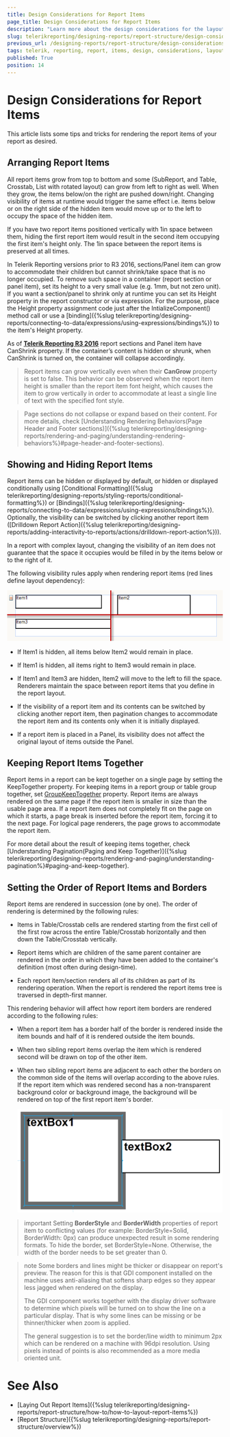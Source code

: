 ```yaml
---
title: Design Considerations for Report Items
page_title: Design Considerations for Report Items 
description: "Learn more about the design considerations for the layout of the Telerik reporting report items."
slug: telerikreporting/designing-reports/report-structure/design-considerations-for-report-item-layout
previous_url: /designing-reports/report-structure/design-considerations-for-report-item-layout
tags: telerik, reporting, report, items, design, considerations, layout, creating, reports
published: True
position: 14
---
```


# Design Considerations for Report Items

This article lists some tips and tricks for rendering the report items of your report as desired. 

## Arranging Report Items

All report items grow from top to bottom and some (SubReport, and Table, Crosstab, List with rotated layout) can grow from left to right as well. When they grow, the items below/on the right are pushed down/right. Changing visibility of items at runtime would trigger the same effect i.e. items below or on the right side of the hidden item would move up or to the left to occupy the space of the hidden item. 

If you have two report items positioned vertically with 1in space between them, hiding the first report item would result in the second item occupying the first item's height only. The 1in space between the report items is preserved at all times. 

In Telerik Reporting versions prior to R3 2016, sections/Panel item can grow to accommodate their children but cannot shrink/take space that is no longer occupied. To remove such space in a container (report section or panel item), set its height to a very small value (e.g. 1mm, but not zero unit). If you want a section/panel to shrink only at runtime you can set its Height property in the report constructor or via expression. For the purpose, place the Height property assignment code just after the IntializeComponent() method call or use a [binding]({%slug telerikreporting/designing-reports/connecting-to-data/expressions/using-expressions/bindings%}) to the item's Height property. 

As of __[Telerik Reporting R3 2016](http://www.telerik.com/support/whats-new/reporting/release-history/telerik-reporting-r3-2016-(version-10-2-16-914))__ report sections and Panel item have CanShrink property. If the container’s content is hidden or shrunk, when CanShrink is turned on, the container will collapse accordingly.


> Report items can grow vertically even when their __CanGrow__ property is set to false. This behavior can be observed when the report item height is smaller than the report item font height, which causes the item to grow vertically in order to accommodate at least a single line of text with the specified font style. 


> Page sections do not collapse or expand based on their content. For more details, check [Understanding Rendering Behaviors(Page Header and Footer sections)]({%slug telerikreporting/designing-reports/rendering-and-paging/understanding-rendering-behaviors%}#page-header-and-footer-sections). 


## Showing and Hiding Report Items

Report items can be hidden or displayed by default, or hidden or displayed conditionally using [Conditional Formatting]({%slug telerikreporting/designing-reports/styling-reports/conditional-formatting%}) or [Bindings]({%slug telerikreporting/designing-reports/connecting-to-data/expressions/using-expressions/bindings%}). Optionally, the visibility can be switched by clicking another report item ([Drilldown Report Action]({%slug telerikreporting/designing-reports/adding-interactivity-to-reports/actions/drilldown-report-action%})). 

In a report with complex layout, changing the visibility of an item does not guarantee that the space it occupies would be filled in by the items below or to the right of it.

The following visibility rules apply when rendering report items (red lines define layout dependency): 

  ![](images/ReportItemLayout.png)

* If Item1 is hidden, all items below Item2 would remain in place. 

* If Item1 is hidden, all items right to Item3 would remain in place. 

* If Item1 and Item3 are hidden, Item2 will move to the left to fill the space. Renderers maintain the space between report items that you define in the report layout.             

* If the visibility of a report item and its contents can be switched by clicking another report item, then pagination changes to accommodate the report item and its contents only when it is initially displayed.             

* If a report item is placed in a Panel, its visibility does not affect the original layout of items outside the Panel. 

## Keeping Report Items Together

Report items in a report can be kept together on a single page by setting the KeepTogether property. For keeping items in a report group or table group together, set [GroupKeepTogether](/reporting/api/Telerik.Reporting.Group#Telerik_Reporting_Group_GroupKeepTogether) property. Report items are always rendered on the same page if the report item is smaller in size than the usable page area. If a report item does not completely fit on the page on which it starts, a page break is inserted before the report item, forcing it to the next page. For logical page renderers, the page grows to accommodate the report item. 

For more detail about the result of keeping items together, check [Understanding Pagination(Paging and Keep Together)]({%slug telerikreporting/designing-reports/rendering-and-paging/understanding-pagination%}#paging-and-keep-together). 

## Setting the Order of Report Items and Borders

Report items are rendered in succession (one by one). The order of rendering is determined by the following rules: 

* Items in Table/Crosstab cells are rendered starting from the first cell of the first row across the entire Table/Crosstab horizontally and then down the Table/Crosstab vertically. 

* Report items which are children of the same parent container are rendered in the order in which they have been added to the container's definition (most often during design-time). 

* Each report item/section renders all of its children as part of its rendering operation. When the report is rendered the report items tree is traversed in depth-first manner. 

This rendering behavior will affect how report item borders are rendered according to the following rules:

* When a report item has a border half of the border is rendered inside the item bounds and half of it is rendered outside the item bounds. 

* When two sibling report items overlap the item which is rendered second will be drawn on top of the other item. 

* When two sibling report items are adjacent to each other the borders on the common side of the items will overlap according to the above rules. If the report item which was rendered second has a non-transparent background color or background image, the background will be rendered on top of the first report item's border. 

  ![Border Overlapping](images/BorderOverlapping.png)

>important Setting __BorderStyle__ and __BorderWidth__ properties of report item to conflicting values (for example: BorderStyle=Solid, BorderWidth: 0px) can produce unexpected result in some rendering formats. To hide the border, set BorderStyle=None. Otherwise, the width of the border needs to be set greater than 0. 

>note Some borders and lines might be thicker or disappear on report's preview. The reason for this is that GDI component installed on the machine uses anti-aliasing that softens sharp edges so they appear less jagged when rendered on the display. 
>
>The GDI component works together with the display driver software to determine which pixels will be turned on to show the line on a particular display. That is why some lines can be missing or be thinner/thicker when zoom is applied. 
>
>The general suggestion is to set the border/line width to minimum 2px which can be rendered on a machine with 96dpi resolution. Using pixels instead of points is also recommended as a more media oriented unit. 

# See Also

* [Laying Out Report Items]({%slug telerikreporting/designing-reports/report-structure/how-to/how-to-layout-report-items%})
* [Report Structure]({%slug telerikreporting/designing-reports/report-structure/overview%})
